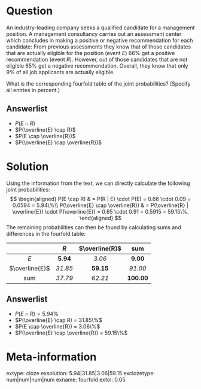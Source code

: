


Question
========

An industry-leading company seeks a qualified candidate for a management position.
A management consultancy carries out an assessment center which concludes in making
a positive or negative recommendation for each candidate: From previous assessments they know that
of those candidates that are actually eligible for the position (event $E$) $66\%$
get a positive recommendation (event $R$). However, out of those candidates that are not eligible
$65\%$ get a negative recommendation. Overall, they know that only
$9\%$ of all job applicants are actually eligible.

What is the corresponding fourfold table of the joint probabilities? (Specify all entries in percent.)

Answerlist
----------
* $P(E \cap R)$
* $P(\overline{E} \cap R)$
* $P(E \cap \overline{R})$
* $P(\overline{E} \cap \overline{R})$


Solution
========

Using the information from the text, we can directly calculate the following joint probabilities:
$$
\begin{aligned}
  P(E \cap R) & =
    P(R | E) \cdot P(E) = 0.66 \cdot 0.09 = 0.0594 = 5.94\%\\
  P(\overline{E} \cap \overline{R}) & =
    P(\overline{R} | \overline{E}) \cdot P(\overline{E}) = 0.65 \cdot 0.91 = 0.5915 = 59.15\%.
\end{aligned}
$$
The remaining probabilities can then be found by calculating sums and differences in the fourfold table:

|               | $R$                | $\overline{R}$     | sum                |
|:-------------:|:------------------:|:------------------:|:------------------:|
|$E$            | **5.94** |  _3.06_  | **9.00** |
|$\overline{E}$ |  _31.85_  | **59.15** |  _91.00_  |
|sum            |  _37.79_  |  _62.21_  | **100.00** |

Answerlist
----------
* $P(E \cap R) =  5.94\%$
* $P(\overline{E} \cap R) = 31.85\%$
* $P(E \cap \overline{R}) =  3.06\%$
* $P(\overline{E} \cap \overline{R}) = 59.15\%$


Meta-information
================
extype: cloze
exsolution: 5.94|31.85|3.06|59.15
exclozetype: num|num|num|num
exname: fourfold
extol: 0.05

